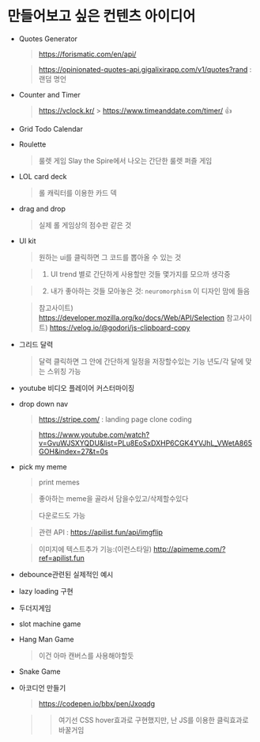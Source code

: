 # 만들어보고 싶은 컨텐츠 아이디어

- Quotes Generator

  > https://forismatic.com/en/api/

  > https://opinionated-quotes-api.gigalixirapp.com/v1/quotes?rand : 랜덤 명언

- Counter and Timer

  > https://vclock.kr/ > https://www.timeanddate.com/timer/ 👍

- Grid Todo Calendar

- Roulette

  > 룰렛 게임
  > Slay the Spire에서 나오는 간단한 룰렛 퍼즐 게임

- LOL card deck

  > 롤 캐릭터를 이용한 카드 덱

- drag and drop

  > 실제 롤 게임상의 점수판 같은 것

- UI kit

  > 원하는 ui를 클릭하면 그 코드를 뽑아올 수 있는 것

  > 1. UI trend 별로 간단하게 사용할만 것들 몇가지를 모으까 생각중

  > 2. 내가 좋아하는 것들 모아놓은 것: `neuromorphism` 이 디자인 맘에 들음

  > 참고사이트) https://developer.mozilla.org/ko/docs/Web/API/Selection
  > 참고사이트) https://velog.io/@godori/js-clipboard-copy

- 그리드 달력

  > 달력 클릭하면 그 안에 간단하게 일정을 저장할수있는 기능
  > 년도/각 달에 맞는 스위칭 가능

- youtube 비디오 플레이어 커스터마이징

- drop down nav

  > https://stripe.com/ : landing page clone coding

  > https://www.youtube.com/watch?v=GvuWJSXYQDU&list=PLu8EoSxDXHP6CGK4YVJhL_VWetA865GOH&index=27&t=0s

- pick my meme

  > print memes

  > 좋아하는 meme을 골라서 담을수있고/삭제할수있다

  > 다운로드도 가능

  > 관련 API : https://apilist.fun/api/imgflip

  > 이미지에 텍스트추가 기능:(이런스타일) http://apimeme.com/?ref=apilist.fun

- debounce관련된 실제적인 예시

- lazy loading 구현

- 두더지게임

- slot machine game

- Hang Man Game

  > 이건 아마 캔버스를 사용해야할듯

- Snake Game

- 아코디언 만들기

  > https://codepen.io/bbx/pen/Jxoqdg

  > > 여기선 CSS hover효과로 구현했지만, 난 JS를 이용한 클릭효과로 바꿀거임
